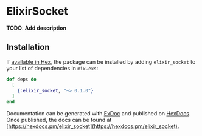 # ElixirSocket

**TODO: Add description**

## Installation

If [available in Hex](https://hex.pm/docs/publish), the package can be installed
by adding `elixir_socket` to your list of dependencies in `mix.exs`:

```elixir
def deps do
  [
    {:elixir_socket, "~> 0.1.0"}
  ]
end
```

Documentation can be generated with [ExDoc](https://github.com/elixir-lang/ex_doc)
and published on [HexDocs](https://hexdocs.pm). Once published, the docs can
be found at [https://hexdocs.pm/elixir_socket](https://hexdocs.pm/elixir_socket).

